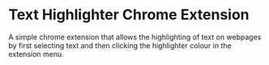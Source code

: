 # Text Highlighter Chrome Extension
A simple chrome extension that allows the highlighting of text on webpages by first selecting text and then clicking the highlighter colour in the extension menu.
